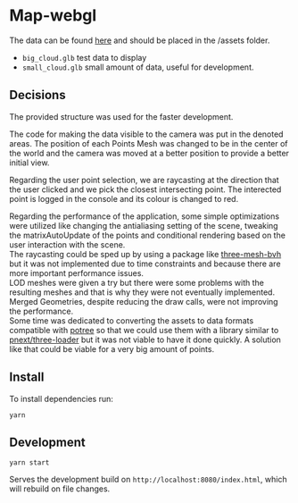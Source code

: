 # Map-webgl

The data can be found [here](https://drive.google.com/drive/folders/1zrnqPXw9se_IdKcyerjaCF4sMmbS8nQ_?usp=sharing) and should be placed in the /assets folder.

- `big_cloud.glb` test data to display
- `small_cloud.glb` small amount of data, useful for development.

## Decisions

The provided structure was used for the faster development.

The code for making the data visible to the camera was put in the denoted areas. The position of each Points Mesh was changed to be in the center of the world and the camera was moved at a better position to provide a better initial view.

Regarding the user point selection, we are raycasting at the direction that the user clicked and we pick the closest intersecting point. The interected point is logged in the console and its colour is changed to red.

Regarding the performance of the application, some simple optimizations were utilized like changing the antialiasing setting of the scene, tweaking the matrixAutoUpdate of the points and conditional rendering based on the user interaction with the scene.  
The raycasting could be sped up by using a package like [three-mesh-bvh](https://github.com/gkjohnson/three-mesh-bvh) but it was not implemented due to time constraints and because there are more important performance issues.  
LOD meshes were given a try but there were some problems with the resulting meshes and that is why they were not eventually implemented.  
Merged Geometries, despite reducing the draw calls, were not improving the performance.  
Some time was dedicated to converting the assets to data formats compatible with [potree](https://github.com/potree/potree) so that we could use them with a library similar to [pnext/three-loader](https://github.com/pnext/three-loader) but it was not viable to have it done quickly. A solution like that could be viable for a very big amount of points.

## Install

To install dependencies run:

    yarn

## Development

    yarn start

Serves the development build on `http://localhost:8080/index.html`, which will rebuild on file changes.
